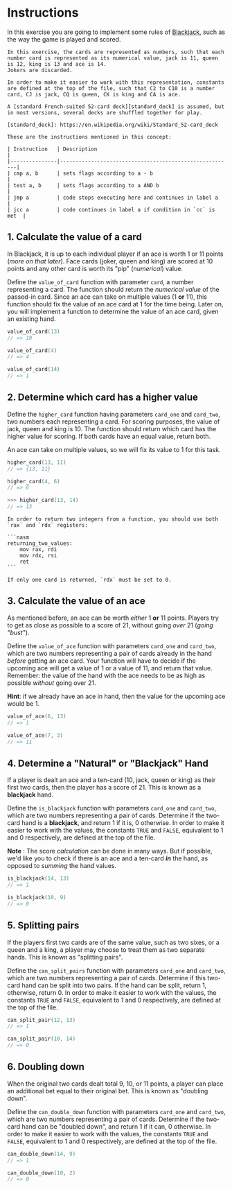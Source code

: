 # Instructions

In this exercise you are going to implement some rules of [Blackjack][blackjack],
such as the way the game is played and scored.

~~~~exercism/note
In this exercise, the cards are represented as numbers, such that each number card is represented as its numerical value, jack is 11, queen is 12, king is 13 and ace is 14.
Jokers are discarded.

In order to make it easier to work with this representation, constants are defined at the top of the file, such that C2 to C10 is a number card, CJ is jack, CQ is queen, CK is king and CA is ace.

A [standard French-suited 52-card deck][standard_deck] is assumed, but in most versions, several decks are shuffled together for play.

[standard_deck]: https://en.wikipedia.org/wiki/Standard_52-card_deck
~~~~

~~~~exercism/note
These are the instructions mentioned in this concept:

| Instruction   | Description                                            |
|---------------|--------------------------------------------------------|
| cmp a, b      | sets flags according to a - b                          |
| test a, b     | sets flags according to a AND b                        |
| jmp a         | code stops executing here and continues in label a     |
| jcc a         | code continues in label a if condition in `cc` is met  |
~~~~

## 1. Calculate the value of a card

In Blackjack, it is up to each individual player if an ace is worth 1 or 11 points (_more on that later_).
Face cards (joker, queen and king) are scored at 10 points and any other card is worth its "pip" (_numerical_) value.

Define the `value_of_card` function with parameter `card`, a number representing a card.
The function should return the _numerical value_ of the passed-in card.
Since an ace can take on multiple values (1 **or** 11), this function should fix the value of an ace card at 1 for the time being.
Later on, you will implement a function to determine the value of an ace card, given an existing hand.

```c
value_of_card(13)
// => 10

value_of_card(4)
// => 4

value_of_card(14)
// => 1
```

## 2. Determine which card has a higher value

Define the `higher_card` function having parameters `card_one` and `card_two`, two numbers each representing a card.
For scoring purposes, the value of jack, queen and king is 10.
The function should return which card has the higher value for scoring.
If both cards have an equal value, return both.

An ace can take on multiple values, so we will fix its value to 1 for this task.

```c
higher_card(13, 11)
// => {13, 11}

higher_card(4, 6)
// => 6

>>> higher_card(13, 14)
// => 13
```

~~~~exercism/note
In order to return two integers from a function, you should use both `rax` and `rdx` registers:

```nasm
returning_two_values:
    mov rax, rdi
    mov rdx, rsi
    ret
```

If only one card is returned, `rdx` must be set to 0.
~~~~

## 3. Calculate the value of an ace

As mentioned before, an ace can be worth _either_ 1 **or** 11 points.
Players try to get as close as possible to a score of 21, without going _over_ 21 (_going "bust"_).

Define the `value_of_ace` function with parameters `card_one` and `card_two`, which are two numbers representing a pair of cards already in the hand _before_ getting an ace card.
Your function will have to decide if the upcoming ace will get a value of 1 or a value of 11, and return that value.
Remember: the value of the hand with the ace needs to be as high as possible _without_ going over 21.

**Hint**: if we already have an ace in hand, then the value for the upcoming ace would be 1.

```c
value_of_ace(6, 13)
// => 1

value_of_ace(7, 3)
// => 11
```

## 4. Determine a "Natural" or "Blackjack" Hand

If a player is dealt an ace and a ten-card (10, jack, queen or king) as their first two cards, then the player has a score of 21.
This is known as a **blackjack** hand.

Define the `is_blackjack` function with parameters `card_one` and `card_two`, which are two numbers representing a pair of cards.
Determine if the two-card hand is a **blackjack**, and return 1 if it is, 0 otherwise.
In order to make it easier to work with the values, the constants `TRUE` and `FALSE`, equivalent to 1 and 0 respectively, are defined at the top of the file.

**Note** : The score _calculation_ can be done in many ways.
But if possible, we'd like you to check if there is an ace and a ten-card **_in_** the hand, as opposed to _summing_ the hand values.

```c
is_blackjack(14, 13)
// => 1

is_blackjack(10, 9)
// => 0
```

## 5. Splitting pairs

If the players first two cards are of the same value, such as two sixes, or a queen and a king, a player may choose to treat them as two separate hands.
This is known as "splitting pairs".

Define the `can_split_pairs` function with parameters `card_one` and `card_two`, which are two numbers representing a pair of cards.
Determine if this two-card hand can be split into two pairs.
If the hand can be split, return 1, otherwise, return 0.
In order to make it easier to work with the values, the constants `TRUE` and `FALSE`, equivalent to 1 and 0 respectively, are defined at the top of the file.

```c
can_split_pair(12, 13)
// => 1

can_split_pair(10, 14)
// => 0
```

## 6. Doubling down

When the original two cards dealt total 9, 10, or 11 points, a player can place an additional bet equal to their original bet.
This is known as "doubling down".

Define the `can_double_down` function with parameters `card_one` and `card_two`, which are two numbers representing a pair of cards.
Determine if the two-card hand can be "doubled down", and return 1 if it can, 0 otherwise.
In order to make it easier to work with the values, the constants `TRUE` and `FALSE`, equivalent to 1 and 0 respectively, are defined at the top of the file.

```c
can_double_down(14, 9)
// => 1

can_double_down(10, 2)
// => 0
```

[blackjack]: https://bicyclecards.com/how-to-play/blackjack/
